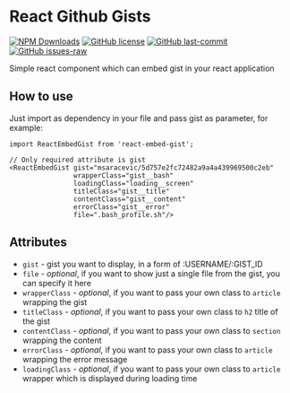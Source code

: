 # React Github Gists

[![NPM Downloads](https://img.shields.io/npm/dt/react-embed-gist.svg)](https://www.npmjs.com/package/react-embed-gist)
[![GitHub license](https://img.shields.io/github/license/msaracevic/react-embed-gist.svg)](https://github.com/msaracevic/react-embed-gist/blob/master/LICENSE)
[![GitHub last-commit](https://img.shields.io/github/last-commit/msaracevic/react-embed-gist.svg)](https://github.com/msaracevic/react-embed-gist/)
[![GitHub issues-raw](https://img.shields.io/github/issues-raw/msaracevic/react-embed-gist.svg)](https://github.com/msaracevic/react-embed-gist/)

Simple react component which can embed gist in your react application

## How to use

Just import as dependency in your file and pass gist as parameter, for example:

```
import ReactEmbedGist from 'react-embed-gist';

// Only required attribute is gist
<ReactEmbedGist gist="msaracevic/5d757e2fc72482a9a4a439969500c2eb"
                wrapperClass="gist__bash"
                loadingClass="loading__screen"
                titleClass="gist__title"
                contentClass="gist__content"
                errorClass="gist__error"
                file=".bash_profile.sh"/>
```

## Attributes

* `gist` - gist you want to display, in a form of :USERNAME/:GIST_ID
* `file` - *optional*, if you want to show just a single file from the gist, you can specify it here
* `wrapperClass` - *optional*, if you want to pass your own class to `article` wrapping the gist
* `titleClass` - *optional*, if you want to pass your own class to `h2` title of the gist
* `contentClass` - *optional*, if you want to pass your own class to `section` wrapping the content
* `errorClass` - *optional*, if you want to pass your own class to `article` wrapping the error message
* `loadingClass` - *optional*, if you want to pass your own class to `article` wrapper which is displayed during loading time